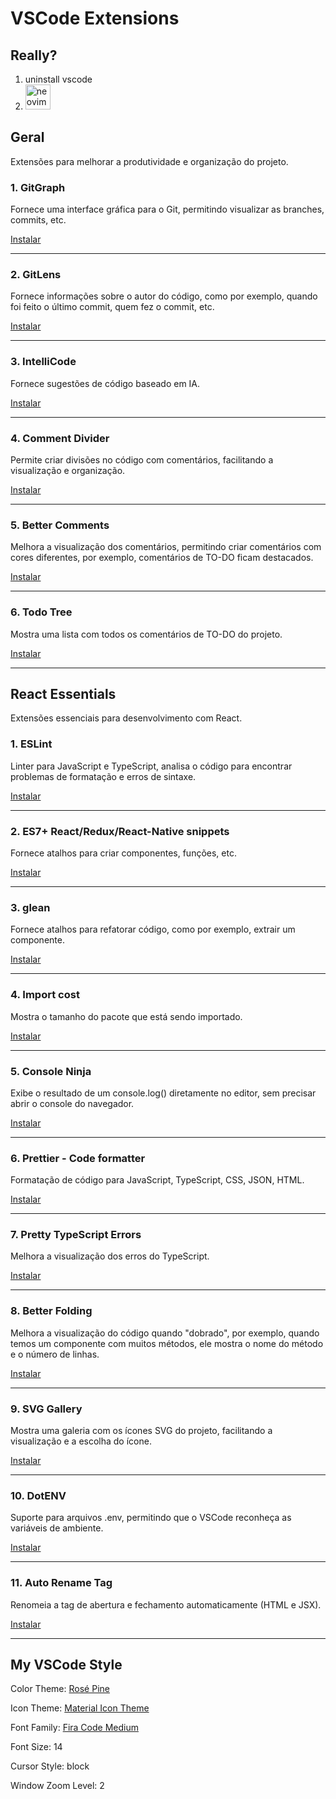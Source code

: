 # VSCode Extensions

## Really?

1. uninstall vscode
2. <a href="https://neovim.io/"><img src="https://static-00.iconduck.com/assets.00/apps-neovim-icon-1024x1024-cvzervfu.png" alt="neovim" width=40 /></a>

## Geral

Extensões para melhorar a produtividade e organização do projeto.

### 1. GitGraph

  Fornece uma interface gráfica para o Git, permitindo visualizar as branches, commits, etc.

  [Instalar](https://marketplace.visualstudio.com/items?itemName=mhutchie.git-graph)

---

### 2. GitLens

  Fornece informações sobre o autor do código, como por exemplo, quando foi feito o último commit, quem fez o commit, etc.

  [Instalar](https://marketplace.visualstudio.com/items?itemName=eamodio.gitlens)

---

### 3. IntelliCode

  Fornece sugestões de código baseado em IA.

  [Instalar](https://marketplace.visualstudio.com/items?itemName=VisualStudioExptTeam.vscodeintellicode)

---

### 4. Comment Divider

  Permite criar divisões no código com comentários, facilitando a visualização e organização.

  [Instalar](https://marketplace.visualstudio.com/items?itemName=stackbreak.comment-divider)

---

### 5. Better Comments

  Melhora a visualização dos comentários, permitindo criar comentários com cores diferentes, por exemplo, comentários de TO-DO ficam destacados.

  [Instalar](https://marketplace.visualstudio.com/items?itemName=aaron-bond.better-comments)

---

### 6. Todo Tree

  Mostra uma lista com todos os comentários de TO-DO do projeto.

  [Instalar](https://marketplace.visualstudio.com/items?itemName=Gruntfuggly.todo-tree)

---

## React Essentials

  Extensões essenciais para desenvolvimento com React.

### 1. ESLint

  Linter para JavaScript e TypeScript, analisa o código para encontrar problemas de formatação e erros de sintaxe.

  [Instalar](https://marketplace.visualstudio.com/items?itemName=dbaeumer.vscode-eslint)

---

### 2. ES7+ React/Redux/React-Native snippets

  Fornece atalhos para criar componentes, funções, etc.

  [Instalar](https://marketplace.visualstudio.com/items?itemName=dsznajder.es7-react-js-snippets)

---

### 3. glean

  Fornece atalhos para refatorar código, como por exemplo, extrair um componente.

  [Instalar](https://marketplace.visualstudio.com/items?itemName=wix.glean)

---

### 4. Import cost

  Mostra o tamanho do pacote que está sendo importado.

  [Instalar](https://marketplace.visualstudio.com/items?itemName=wix.vscode-import-cost)

---

### 5. Console Ninja

  Exibe o resultado de um console.log() diretamente no editor, sem precisar abrir o console do navegador.

  [Instalar](https://marketplace.visualstudio.com/items?itemName=WallabyJs.console-ninja)

---

### 6. Prettier - Code formatter

  Formatação de código para JavaScript, TypeScript, CSS, JSON, HTML.

  [Instalar](https://marketplace.visualstudio.com/items?itemName=esbenp.prettier-vscode)

---

### 7. Pretty TypeScript Errors

  Melhora a visualização dos erros do TypeScript.

  [Instalar](https://marketplace.visualstudio.com/items?itemName=yoavbls.pretty-ts-errors)

---

### 8. Better Folding

  Melhora a visualização do código quando "dobrado", por exemplo, quando temos um componente com muitos métodos, ele mostra o nome do método e o número de linhas.

  [Instalar](https://marketplace.visualstudio.com/items?itemName=MohammadBaqer.better-folding)

---

### 9. SVG Gallery

  Mostra uma galeria com os ícones SVG do projeto, facilitando a visualização e a escolha do ícone.

  [Instalar](https://marketplace.visualstudio.com/items?itemName=developer2006.svg-gallery)

---

### 10. DotENV

  Suporte para arquivos .env, permitindo que o VSCode reconheça as variáveis de ambiente.

  [Instalar](https://marketplace.visualstudio.com/items?itemName=mikestead.dotenv)

---

### 11. Auto Rename Tag

  Renomeia a tag de abertura e fechamento automaticamente (HTML e JSX).

  [Instalar](https://marketplace.visualstudio.com/items?itemName=formulahendry.auto-rename-tag)

---

## My VSCode Style

  Color Theme: [Rosé Pine](https://marketplace.visualstudio.com/items?itemName=mvllow.rose-pine)

  Icon Theme: [Material Icon Theme](https://marketplace.visualstudio.com/items?itemName=PKief.material-icon-theme)
  
  Font Family: [Fira Code Medium](https://github.com/ryanoasis/nerd-fonts/releases/download/v3.0.2/FiraCode.zip)

  Font Size: 14

  Cursor Style: block

  Window Zoom Level: 2
